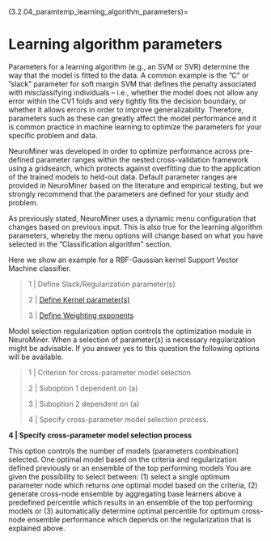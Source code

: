 (3.2.04_paramtemp_learning_algorithm_parameters)=
# Learning algorithm parameters

Parameters for a learning algorithm (e.g., an SVM or SVR) determine the way that the model is fitted to the data. A common example is the ”C” or ”slack” parameter for soft margin SVM that defines the penalty associated with misclassifying individuals – i.e., whether the model does not allow any error within the CV1 folds and very tightly fits the decision boundary, or whether it allows errors in order to improve generalizability. Therefore, parameters such as these can greatly affect the model performance and it is common practice in machine learning to optimize the parameters for your specific problem and data.

NeuroMiner was developed in order to optimize performance across pre-defined parameter ranges within the nested cross-validation framework using a gridsearch, which protects against overfitting due to the application of the trained models to held-out data. Default parameter ranges are provided in NeuroMiner based on the literature and empirical testing, but we strongly recommend that the parameters are defined for your study and problem.

As previously stated, NeuroMiner uses a dynamic menu configuration that changes based on previous input. This is also true for the learning algorithm parameters, whereby the menu options will change based on what you have selected in the ”Classification algorithm” section.

Here we show an example for a RBF-Gaussian kernel Support Vector Machine classifier.

> 1 | Define Slack/Regularization parameter(s)
>
> 2 | [Define Kernel parameter(s)](https://www.csie.ntu.edu.tw/~cjlin/libsvm/faq.html#f410)
>
> 3 | [Define Weighting exponents](https://www.csie.ntu.edu.tw/~cjlin/libsvm/faq.html#f410)

Model selection regularization option controls the optimization module in NeuroMiner. When a selection of parameter(s) is necessary regularization might be advisable. If you answer yes to this question the following options will be available.

> 1 | Criterion for cross-parameter model selection
>
> 2 | Suboption 1 dependent on (a)
>
> 3 | Suboption 2 dependent on (a)
>
> 4 | Specify cross-parameter model selection process.

**4 | Specify cross-parameter model selection process**

This option controls the number of models (parameters combination) selected. One optimal model based on the criteria and regularization defined previously or an ensemble of the top performing models
You are given the possibility to select between: (1) select a single optimum parameter node which returns one optimal model based on the criteria, (2) generate cross-node ensemble by aggregating base learners above a predefined percentile which results in an ensemble of the top performing models or (3) automatically determine optimal percentile for optimum cross-node ensemble performance which depends on the regularization that is explained above.
